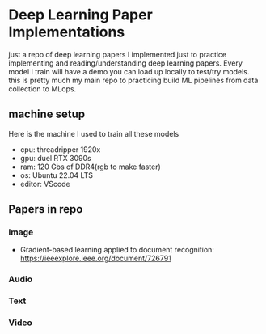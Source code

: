 # Deep Learning Paper Implementations
just a repo of deep learning papers I implemented just to practice implementing and reading/understanding deep learning papers. Every model I train will have a demo you can load up locally to test/try models. this is pretty much my main repo to practicing build ML pipelines from data collection to MLops.

## machine setup
Here is the machine I used to train all these models
- cpu: threadripper 1920x
- gpu: duel RTX 3090s
- ram: 120 Gbs of DDR4(rgb to make faster)
- os: Ubuntu 22.04 LTS
- editor: VScode
## Papers in repo
### Image
  - Gradient-based learning applied to document recognition: https://ieeexplore.ieee.org/document/726791
### Audio
### Text
### Video